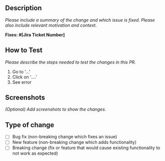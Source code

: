 ## Description

*Please include a summary of the change and which issue is fixed. Please also include relevant motivation and context.*

**Fixes: #[Jira Ticket Number]**

## How to Test

*Please describe the steps needed to test the changes in this PR.*

1. Go to '...'
2. Click on '....'
3. See error

## Screenshots

*(Optional) Add screenshots to show the changes.*

## Type of change

- [ ] Bug fix (non-breaking change which fixes an issue)
- [ ] New feature (non-breaking change which adds functionality)
- [ ] Breaking change (fix or feature that would cause existing functionality to not work as expected)